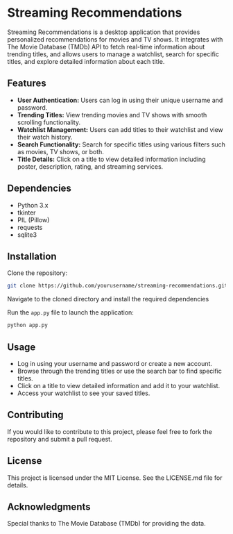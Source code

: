 # Streaming Recommendations

Streaming Recommendations is a desktop application that provides personalized recommendations for movies and TV shows. It integrates with The Movie Database (TMDb) API to fetch real-time information about trending titles, and allows users to manage a watchlist, search for specific titles, and explore detailed information about each title.

## Features

- **User Authentication:** Users can log in using their unique username and password.
- **Trending Titles:** View trending movies and TV shows with smooth scrolling functionality.
- **Watchlist Management:** Users can add titles to their watchlist and view their watch history.
- **Search Functionality:** Search for specific titles using various filters such as movies, TV shows, or both.
- **Title Details:** Click on a title to view detailed information including poster, description, rating, and streaming services.

## Dependencies

- Python 3.x
- tkinter
- PIL (Pillow)
- requests
- sqlite3

## Installation

Clone the repository:

```bash
git clone https://github.com/yourusername/streaming-recommendations.git
```

Navigate to the cloned directory and install the required dependencies

Run the `app.py` file to launch the application:

```bash
python app.py
```

## Usage

- Log in using your username and password or create a new account.
- Browse through the trending titles or use the search bar to find specific titles.
- Click on a title to view detailed information and add it to your watchlist.
- Access your watchlist to see your saved titles.

## Contributing

If you would like to contribute to this project, please feel free to fork the repository and submit a pull request.

## License

This project is licensed under the MIT License. See the LICENSE.md file for details.

## Acknowledgments

Special thanks to The Movie Database (TMDb) for providing the data.
